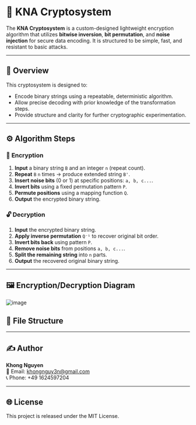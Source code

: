 # 🔐 KNA Cryptosystem

The **KNA Cryptosystem** is a custom-designed lightweight encryption algorithm that utilizes **bitwise inversion**, **bit permutation**, and **noise injection** for secure data encoding. It is structured to be simple, fast, and resistant to basic attacks.

---

## 📘 Overview

This cryptosystem is designed to:

- Encode binary strings using a repeatable, deterministic algorithm.
- Allow precise decoding with prior knowledge of the transformation steps.
- Provide structure and clarity for further cryptographic experimentation.

---

## ⚙️ Algorithm Steps

### 🔐 **Encryption**

1. **Input** a binary string `B` and an integer `n` (repeat count).
2. **Repeat** `B` `n` times → produce extended string `B'`.
3. **Insert noise bits** (0 or 1) at specific positions: `a, b, c...`.
4. **Invert bits** using a fixed permutation pattern `P`.
5. **Permute positions** using a mapping function `Q`.
6. **Output** the encrypted binary string.

### 🔓 **Decryption**

1. **Input** the encrypted binary string.
2. **Apply inverse permutation** `Q⁻¹` to recover original bit order.
3. **Invert bits back** using pattern `P`.
4. **Remove noise bits** from positions `a, b, c...`.
5. **Split the remaining string** into `n` parts.
6. **Output** the recovered original binary string.

---

## 🖼️ Encryption/Decryption Diagram

![image](https://github.com/user-attachments/assets/ddc4a8c6-4b72-4507-a3e2-dd75f545c8b3)


## 📁 File Structure


---

## ✍️ Author

**Khong Nguyen**  
📧 Email: khongnguy3n@gmail.com  
📞 Phone: +49 1624597204  

---

## 🌐 License

This project is released under the MIT License.
